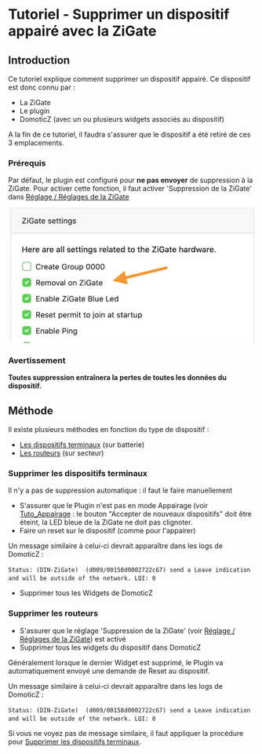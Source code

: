 # Tutoriel - Supprimer un dispositif appairé avec la ZiGate


## Introduction

Ce tutoriel explique comment supprimer un dispositif appairé.
Ce dispositif est donc connu par :
* La ZiGate
* Le plugin
* DomoticZ (avec un ou plusieurs widgets associés au dispositif)

A la fin de ce tutoriel, il faudra s'assurer que le dispositif a été retiré de ces 3 emplacements.


### Prérequis

Par défaut, le plugin est configuré pour __ne pas envoyer__ de suppression à la ZiGate. Pour activer cette fonction, il faut activer 'Suppression de la ZiGate' dans [Réglage / Réglages de la ZiGate](WebUI_Reglages.md#réglages-de-la-zigate)

![Removal On Zigate](../Images/EraseDeviceOnZigate.png)


### Avertissement

__Toutes suppression entraînera la pertes de toutes les données du dispositif.__


## Méthode

Il existe plusieurs méthodes en fonction du type de dispositif :

* [Les dispositifs terminaux](#supprimer-les-dispositifs-terminaux) (sur batterie)
* [Les routeurs](#supprimer-les-routeurs) (sur secteur)


### Supprimer les dispositifs terminaux

Il n'y a pas de suppression automatique : il faut le faire manuellement

* S'assurer que le Plugin n'est pas en mode Appairage (voir [Tuto_Appairage](Tuto_Appairage-dispositif.md) : le bouton "Accepter de nouveaux dispositifs" doit être éteint, la LED bleue de la ZiGate ne doit pas clignoter.
* Faire un reset sur le dispositif (comme pour l'appairer)

Un message similaire à celui-ci devrait apparaître dans les logs de DomoticZ :

`Status: (DIN-ZiGate)  (d009/00158d0002722c67) send a Leave indication and will be outside of the network. LQI: 0`

* Supprimer tous les Widgets de DomoticZ



### Supprimer les routeurs

* S'assurer que le réglage 'Suppression de la ZiGate' (voir [Réglage / Réglages de la ZiGate](WebUI_Reglages.md#réglages-de-la-zigate)) est activé
* Supprimer tous les widgets du dispositif dans DomoticZ

Généralement lorsque le dernier Widget est supprimé, le Plugin va automatiquement envoyé une demande de Reset au dispositif.

Un message similaire à celui-ci devrait apparaître dans les logs de DomoticZ :

`Status: (DIN-ZiGate)  (d009/00158d0002722c67) send a Leave indication and will be outside of the network. LQI: 0`

Si vous ne voyez pas de message similaire, il faut appliquer la procédure pour [Supprimer les dispositifs terminaux](#supprimer-les-dispositifs-terminaux).
